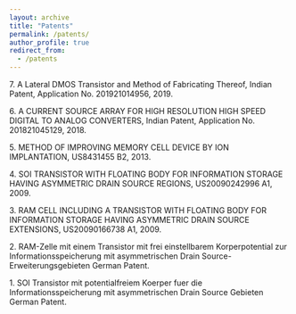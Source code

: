```yaml
---
layout: archive
title: "Patents"
permalink: /patents/
author_profile: true
redirect_from:
  - /patents
---
```



7\. A Lateral DMOS Transistor and Method of Fabricating Thereof, Indian Patent, Application No. 201921014956, 2019.  

6\. A CURRENT SOURCE ARRAY FOR HIGH RESOLUTION HIGH SPEED DIGITAL TO ANALOG CONVERTERS, Indian Patent, Application No. 201821045129, 2018.  

5\. METHOD OF IMPROVING MEMORY CELL DEVICE BY ION IMPLANTATION, US8431455 B2, 2013.  

4\. SOI TRANSISTOR WITH FLOATING BODY FOR INFORMATION STORAGE HAVING ASYMMETRIC DRAIN SOURCE REGIONS, US20090242996 A1, 2009.  

3\. RAM CELL INCLUDING A TRANSISTOR WITH FLOATING BODY FOR INFORMATION STORAGE HAVING ASYMMETRIC DRAIN SOURCE EXTENSIONS, US20090166738 A1, 2009.  

2\. RAM-Zelle mit einem Transistor mit frei einstellbarem Korperpotential zur Informationsspeicherung mit asymmetrischen Drain Source-Erweiterungsgebieten German Patent.  

1\. SOI Transistor mit potentialfreiem Koerper fuer die Informationsspeicherung mit asymmetrischen Drain Source Gebieten German Patent.  
